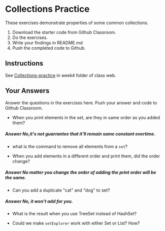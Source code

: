 # Collections Practice

These exercises demonstrate properties of some common collections.

1. Download the starter code from Github Classroom.
2. Do the exercises.
3. Write your findings in README.md
4. Push the completed code to Github.

## Instructions

See [Collections-practice](https://skeoop.github.io/week4/Collections-practice) in week4 folder of class web.

## Your Answers

Answer the questions in the exercises here. Push your answer and code to Github Classroom.

* When you print elements in the set, are they in same order as you added them?
##### Answer No,it's not guarrantee that it'll remain same constant overtime.

* what is the command to remove all elements from a `set`?

* When you add elements in a different order and print them, did the order change? 
##### Answer No matter you change the order of adding the print order will be the same.

* Can you add a duplicate "cat" and "dog" to set? 
##### Answer No, it won't add for you.

* What is the result when you use TreeSet instead of HashSet?

* Could we make `setExplorer` work with either Set or List?  How?
